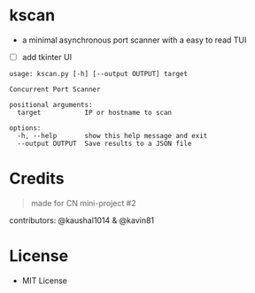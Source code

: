 # kscan
- a minimal asynchronous port scanner with a easy to read TUI
- [ ] add tkinter UI
```
usage: kscan.py [-h] [--output OUTPUT] target

Concurrent Port Scanner

positional arguments:
  target           IP or hostname to scan

options:
  -h, --help       show this help message and exit
  --output OUTPUT  Save results to a JSON file
```

# Credits 

> made for CN mini-project #2
 
contributors: @kaushal1014 & @kavin81

# License

- MIT License
